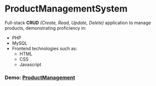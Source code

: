 # ProductManagementSystem

Full-stack **CRUD** _(Create, Read, Update, Delete)_ application to manage products, demonstrating proficiency in:
- PHP
- MySQL
- Frontend technologies such as:
  - HTML
  - CSS
  - Javascript

### Demo: [ProductManagement](https://drive.google.com/file/d/1fTj3ltrhbm4x1VuwqHkZXSDN9X0VnNyc/view?usp=sharing)
